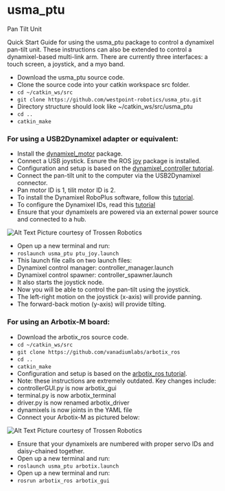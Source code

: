 # usma_ptu
Pan Tilt Unit

Quick Start Guide for using the usma_ptu package to control a dynamixel pan-tilt unit.  These instructions can also be extended to control a dynamixel-based multi-link arm.  There are currently three interfaces: a touch screen, a joystick, and a myo band.

- Download the usma_ptu source code.
 - Clone the source code into your catkin workspace src folder.
 - `cd ~/catkin_ws/src`
 - `git clone https://github.com/westpoint-robotics/usma_ptu.git`
 - Directory structure should look like ~/catkin_ws/src/usma_ptu
 - `cd ..`
 - `catkin_make`

### For using a USB2Dynamixel adapter or equivalent:

- Install the [dynamixel_motor](http://wiki.ros.org/dynamixel_motor?distro=indigo) package.
- Connect a USB joystick. Esnure the ROS [joy](http://wiki.ros.org/joy/Tutorials/ConfiguringALinuxJoystick) package is installed.
- Configuration and setup is based on the [dynamixel_controller tutorial](http://wiki.ros.org/dynamixel_controllers/Tutorials).
- Connect the pan-tilt unit to the computer via the USB2Dynamixel connector.
 - Pan motor ID is 1, tilit motor ID is 2.
 - To install the Dynamixel RoboPlus software, follow this [tutorial](http://support.robotis.com/en/software/roboplus_main.htm).
 - To configure the Dynamixel IDs, read this [tutorial](http://support.robotis.com/en/product/bioloid/beginnerkit/usefullinfo/dxl_configuration.htm#ID_Change)
 - Ensure that your dynamixels are powered via an external power source and connected to a hub.

![Alt Text](http://www.trossenrobotics.com/resize/shared/images/PImages/IL-6PHUB-c.jpg?bw=1000&bh=1000)
Picture courtesy of Trossen Robotics

- Open up a new terminal and run:
 - `roslaunch usma_ptu ptu_joy.launch`
 - This launch file calls on two launch files:
  - Dynamixel control manager: controller_manager.launch
  - Dynamixel control spawner: controller_spawner.launch
  - It also starts the joystick node.
- Now you will be able to control the pan-tilt using the joystick.
 - The left-right motion on the joystick (x-axis) will provide panning.
 - The forward-back motion (y-axis) will provide tilting.

### For using an Arbotix-M board:

- Download the arbotix_ros source code.
 - `cd ~/catkin_ws/src`
 - `git clone https://github.com/vanadiumlabs/arbotix_ros`
 - `cd ..`
 - `catkin_make`
- Configuration and setup is based on the [arbotix_ros tutorial](http://wiki.ros.org/arbotix_python).
 - Note: these instructions are extremely outdated. Key changes include:
  - controllerGUI.py is now arbotix_gui
  - terminal.py is now arbotix_terminal
  - driver.py is now renamed arbotix_driver
  - dynamixels is now joints in the YAML file
- Connect your Arbotix-M as pictured below:

![Alt Text](http://learn.trossenrobotics.com/images/tutorials/arbotixM/arbotixm_single_servo.png) Picture courtesy of Trossen Robotics

- Ensure that your dynamixels are numbered with proper servo IDs and daisy-chained together.
- Open up a new terminal and run:
 - `roslaunch usma_ptu arbotix.launch`
- Open up a new terminal and run:
 - `rosrun arbotix_ros arbotix_gui`

